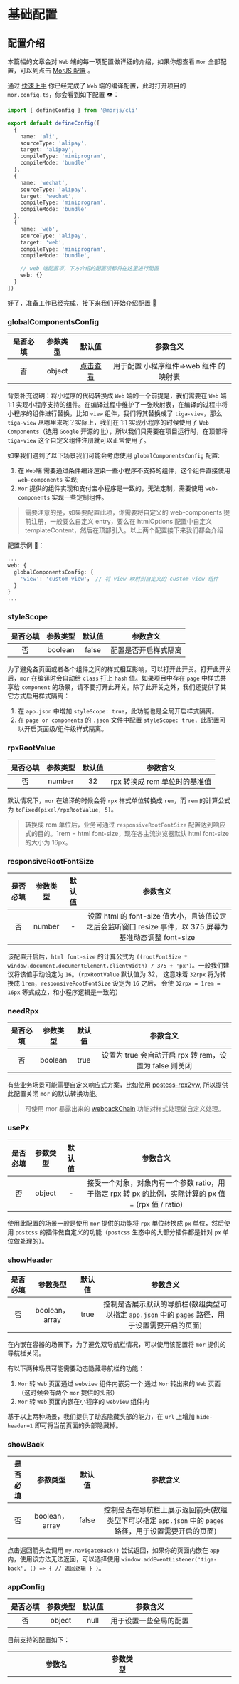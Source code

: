 # 基础配置

## 配置介绍

本篇幅的文章会对 `Web` 端的每一项配置做详细的介绍，如果你想查看 `Mor` 全部配置，可以到点击 [MorJS 配置](/guides/basic/config) 。

通过 [快速上手](/web/basic/quickstart) 你已经完成了 `Web` 端的编译配置，此时打开项目的 `mor.config.ts`，你会看到如下配置 👁：

```ts
import { defineConfig } from '@morjs/cli'

export default defineConfig([
  {
    name: 'ali',
    sourceType: 'alipay',
    target: 'alipay',
    compileType: 'miniprogram',
    compileMode: 'bundle'
  },
  {
    name: 'wechat',
    sourceType: 'alipay',
    target: 'wechat',
    compileType: 'miniprogram',
    compileMode: 'bundle'
  },
  {
    name: 'web',
    sourceType: 'alipay',
    target: 'web',
    compileType: 'miniprogram',
    compileMode: 'bundle',

    // web 端配置项，下方介绍的配置项都将在这里进行配置
    web: {}
  }
])
```

好了，准备工作已经完成，接下来我们开始介绍配置 🚀

### globalComponentsConfig

| 是否必填 | 参数类型 |                                                        默认值                                                         |                参数含义                |
| :------: | :------: | :-------------------------------------------------------------------------------------------------------------------: | :------------------------------------: |
|    否    |  object  | [点击查看](https://code.alibaba-inc.com/mor/opensource-mor/tree/master/packages/runtime-web/src/components/config.ts) | 用于配置 小程序组件=>web 组件 的映射表 |

背景补充说明：将小程序的代码转换成 `Web` 端的一个前提是，我们需要在 `Web` 端 1:1 实现小程序支持的组件。在编译过程中维护了一张映射表，在编译的过程中将小程序的组件进行替换，比如 `view` 组件，我们将其替换成了 `tiga-view`，那么 `tiga-view` 从哪里来呢？实际上，我们在 1:1 实现小程序的时候使用了 `Web Components`（选用 `Google` 开源的 [lit](https://lit.dev/)），所以我们只需要在项目运行时，在顶部将 `tiga-view` 这个自定义组件注册就可以正常使用了。

如果我们遇到了以下场景我们可能会考虑使用 `globalComponentsConfig` 配置:

1. 在 `Web`端 需要通过条件编译渲染一些小程序不支持的组件，这个组件直接使用 `web-components` 实现;
2. `Mor` 提供的组件实现和支付宝小程序是一致的，无法定制，需要使用 `web-components` 实现一些定制组件。

> 需要注意的是，如果要配置此项，你需要将自定义的 web-components 提前注册，一般要么自定义 entry，要么在 htmlOptions 配置中自定义 templateContent，然后在顶部引入。以上两个配置接下来我们都会介绍

配置示例 🌰：

```ts
...
web: {
  globalComponentsConfig: {
    'view': 'custom-view'， // 将 view 映射到自定义的 custom-view 组件
  }
}
...
```

### styleScope

| 是否必填 | 参数类型 | 默认值 |       参数含义       |
| :------: | :------: | :----: | :------------------: |
|    否    | boolean  | false  | 配置是否开启样式隔离 |

为了避免各页面或者各个组件之间的样式相互影响，可以打开此开关。打开此开关后，`mor` 在编译时会自动给 `class` 打上 `hash` 值。如果项目中存在 `page` 中样式共享给 `component` 的场景，请不要打开此开关。除了此开关之外，我们还提供了其它方式启用样式隔离：

1. 在 `app.json` 中增加 `styleScope: true`，此功能也是全局开启样式隔离。
2. 在 `page or components` 的 `.json` 文件中配置 `styleScope: true`，此配置可以开启页面级/组件级样式隔离。

### rpxRootValue

| 是否必填 | 参数类型 | 默认值 |           参数含义            |
| :------: | :------: | :----: | :---------------------------: |
|    否    |  number  |   32   | rpx 转换成 rem 单位时的基准值 |

默认情况下，`mor` 在编译的时候会将 `rpx` 样式单位转换成 `rem`，而 `rem` 的计算公式为 `toFixed(pixel/rpxRootValue, 5)`。

> 转换成 rem 单位后，业务可通过 `responsiveRootFontSize` 配置达到响应式的目的。1rem = html font-size，现在各主流浏览器默认 html font-size 的大小为 16px。

### responsiveRootFontSize

| 是否必填 | 参数类型 | 默认值 |                                                 参数含义                                                 |
| :------: | :------: | :----: | :------------------------------------------------------------------------------------------------------: |
|    否    |  number  |   -    | 设置 html 的 font-size 值大小，且该值设定之后会监听窗口 resize 事件，以 375 屏幕为基准动态调整 font-size |

该配置开启后，`html font-size` 的计算公式为 `((rootFontSize * window.document.documentElement.clientWidth) / 375 + 'px')`。一般我们建议将该值手动设定为 `16`。（`rpxRootValue` 默认值为 32， 这意味着 `32rpx` 将为转换成 `1rem`，`responsiveRootFontSize` 设定为 `16` 之后， 会使 `32rpx = 1rem = 16px` 等式成立，和小程序逻辑是一致的）

### needRpx

| 是否必填 | 参数类型 | 默认值 |                        参数含义                        |
| :------: | :------: | :----: | :----------------------------------------------------: |
|    否    | boolean  |  true  | 设置为 true 会自动开启 rpx 转 rem，设置为 false 则关闭 |

有些业务场景可能需要自定义响应式方案，比如使用 [postcss-rpx2vw](https://www.npmjs.com/package/postcss-px2vw), 所以提供此配置关闭 `mor` 的默认转换功能。

> 可使用 mor 暴露出来的 [webpackChain](/guides/basic/config#webpackchain) 功能对样式处理做自定义处理。

### usePx

| 是否必填 | 参数类型 | 默认值 |                                               参数含义                                               |
| :------: | :------: | :----: | :--------------------------------------------------------------------------------------------------: |
|    否    |  object  |   -    | 接受一个对象，对象内有一个参数 ratio，用于指定 rpx 转 px 的比例，实际计算的 px 值 = (rpx 值 / ratio) |

使用此配置的场景一般是使用 `mor` 提供的功能将 `rpx` 单位转换成 `px` 单位，然后使用 `postcss` 的插件做自定义的功能（`postcss` 生态中的大部分插件都是针对 `px` 单位做处理的）。

### showHeader

| 是否必填 |    参数类型    | 默认值 |                                            参数含义                                             |
| :------: | :------------: | :----: | :---------------------------------------------------------------------------------------------: |
|    否    | boolean，array |  true  | 控制是否展示默认的导航栏(数组类型可以指定 `app.json` 中的 `pages` 路径，用于设置需要开启的页面) |

在内嵌在容器的场景下，为了避免双导航栏情况，可以使用该配置将 `mor` 提供的导航栏关闭。

有以下两种场景可能需要动态隐藏导航栏的功能：

1. `Mor` 转 `Web` 页面通过 `webview` 组件内嵌另一个 通过 `Mor` 转出来的 `Web` 页面（这时候会有两个 `mor` 提供的头部）
2. `Mor` 转 `Web` 页面内嵌在小程序的 `webview` 组件内

基于以上两种场景，我们提供了动态隐藏头部的能力，在 `url` 上增加 `hide-header=1` 即可将当前页面的头部隐藏掉。

### showBack

| 是否必填 |    参数类型    | 默认值 |                                                参数含义                                                 |
| :------: | :------------: | :----: | :-----------------------------------------------------------------------------------------------------: |
|    否    | boolean，array | false  | 控制是否在导航栏上展示返回箭头(数组类型下可以指定 `app.json` 中的 `pages` 路径，用于设置需要开启的页面) |

点击返回箭头会调用 `my.navigateBack()` 尝试返回，如果你的页面内嵌在 `app` 内，使用该方法无法返回，可以选择使用 `window.addEventListener('tiga-back', () => { // 返回逻辑 } )`。

### appConfig

| 是否必填 | 参数类型 | 默认值 |        参数含义        |
| :------: | :------: | :----: | :--------------------: |
|    否    |  object  |  null  | 用于设置一些全局的配置 |

目前支持的配置如下：

|          参数名          | 参数类型 |                                默认值                                |                                                                                                                                                                                                           参数含义                                                                                                                                                                                                            |
| :----------------------: | :------: | :------------------------------------------------------------------: | :---------------------------------------------------------------------------------------------------------------------------------------------------------------------------------------------------------------------------------------------------------------------------------------------------------------------------------------------------------------------------------------------------------------------------: |
|      apiNoConflict       | boolean  |                                 true                                 | 设置为 `true` 说明不覆盖已存在 `my.*` 上存在的方法，设置为 `false` 代表要覆盖已有的方法。<br/> 在支付宝小程序 `webview` 内嵌网页的时候，会在 `my` 对象上设置 [方法](https://opendocs.alipay.com/mini/component/web-view#%E5%8F%AF%E7%94%A8%20API)，这个时候容器内置的方法名称会和 `mor` 提供的有冲突，设置为 `true` 代表有冲突的时候，优先使用容器内置的方法，设置为 `false` 代表使用 `Mor`提供的方法覆盖掉容器提供的默认方法 |
|      components.map      |  object  |                                 null                                 |                                                                                                                                                                                          给地图组件传递配置（`key,version,sdk` 等）                                                                                                                                                                                           |
| components.video.cdnUrl  |  string  |                  https://cdn.plyr.io/3.7.3/plyr.js                   |                                                                                                                                                                     `video` 组件是基于 [Plyr](https://plyr.io/) 实现的，此配置用于自定义该库的 `cdn` 地址                                                                                                                                                                     |
| components.swiper.cdnUrl |  string  | https://cdnjs.cloudflare.com/ajax/libs/Swiper/4.4.2/js/swiper.min.js |                                                                                                                                                                 `swiper` 组件是基于 [Swiper](https://swiperjs.com/) 实现的, 此配置用于自定义该库的 `cdn` 地址                                                                                                                                                                 |

参考用例如下 👇🏻:

```
web: {
  appConfig: {
    apiNoConflict: false,
    components: {
      // sdk 和 version 的指定参考 https://lbs.amap.com/api/jsapi-v2/guide/abc/load
      map: {
        sdk: '', // 地图 sdk 地址
        version: '', // 地图 sdk 版本
        key: '', // 地图 key，申请请参考 https://lbs.amap.com/api/webservice/gettingstarted
      },
      video: {
        cdnUrl: '', // 自定义的 plyr sdk cdn 地址
      },

    }
  }
}
```

### 其它

其它工程纬度的配置可以直接参考 [此处](/guides/basic/config#web)
